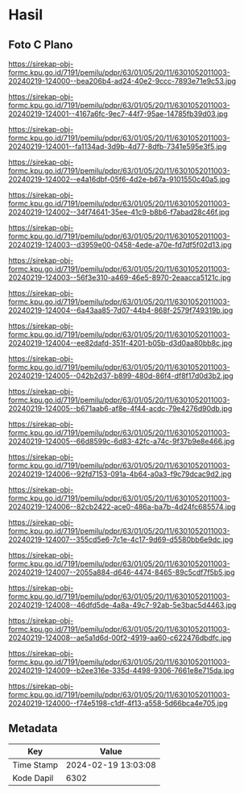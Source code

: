 # Hasil

## Foto C Plano

https://sirekap-obj-formc.kpu.go.id/7191/pemilu/pdpr/63/01/05/20/11/6301052011003-20240219-124000--bea206b4-ad24-40e2-9ccc-7893e71e9c53.jpg

https://sirekap-obj-formc.kpu.go.id/7191/pemilu/pdpr/63/01/05/20/11/6301052011003-20240219-124001--4167a6fc-9ec7-44f7-95ae-14785fb39d03.jpg

https://sirekap-obj-formc.kpu.go.id/7191/pemilu/pdpr/63/01/05/20/11/6301052011003-20240219-124001--fa1134ad-3d9b-4d77-8dfb-7341e595e3f5.jpg

https://sirekap-obj-formc.kpu.go.id/7191/pemilu/pdpr/63/01/05/20/11/6301052011003-20240219-124002--e4a16dbf-05f6-4d2e-b67a-9101550c40a5.jpg

https://sirekap-obj-formc.kpu.go.id/7191/pemilu/pdpr/63/01/05/20/11/6301052011003-20240219-124002--34f74641-35ee-41c9-b8b6-f7abad28c46f.jpg

https://sirekap-obj-formc.kpu.go.id/7191/pemilu/pdpr/63/01/05/20/11/6301052011003-20240219-124003--d3959e00-0458-4ede-a70e-fd7df5f02d13.jpg

https://sirekap-obj-formc.kpu.go.id/7191/pemilu/pdpr/63/01/05/20/11/6301052011003-20240219-124003--56f3e310-a469-46e5-8970-2eaacca5121c.jpg

https://sirekap-obj-formc.kpu.go.id/7191/pemilu/pdpr/63/01/05/20/11/6301052011003-20240219-124004--6a43aa85-7d07-44b4-868f-2579f749319b.jpg

https://sirekap-obj-formc.kpu.go.id/7191/pemilu/pdpr/63/01/05/20/11/6301052011003-20240219-124004--ee82dafd-351f-4201-b05b-d3d0aa80bb8c.jpg

https://sirekap-obj-formc.kpu.go.id/7191/pemilu/pdpr/63/01/05/20/11/6301052011003-20240219-124005--042b2d37-b899-480d-86f4-df8f17d0d3b2.jpg

https://sirekap-obj-formc.kpu.go.id/7191/pemilu/pdpr/63/01/05/20/11/6301052011003-20240219-124005--b671aab6-af8e-4f44-acdc-79e4276d90db.jpg

https://sirekap-obj-formc.kpu.go.id/7191/pemilu/pdpr/63/01/05/20/11/6301052011003-20240219-124005--66d8599c-6d83-42fc-a74c-9f37b9e8e466.jpg

https://sirekap-obj-formc.kpu.go.id/7191/pemilu/pdpr/63/01/05/20/11/6301052011003-20240219-124006--92fd7153-091a-4b64-a0a3-f9c79dcac9d2.jpg

https://sirekap-obj-formc.kpu.go.id/7191/pemilu/pdpr/63/01/05/20/11/6301052011003-20240219-124006--82cb2422-ace0-486a-ba7b-4d24fc685574.jpg

https://sirekap-obj-formc.kpu.go.id/7191/pemilu/pdpr/63/01/05/20/11/6301052011003-20240219-124007--355cd5e6-7c1e-4c17-9d69-d5580bb6e9dc.jpg

https://sirekap-obj-formc.kpu.go.id/7191/pemilu/pdpr/63/01/05/20/11/6301052011003-20240219-124007--2055a884-d646-4474-8465-89c5cdf7f5b5.jpg

https://sirekap-obj-formc.kpu.go.id/7191/pemilu/pdpr/63/01/05/20/11/6301052011003-20240219-124008--46dfd5de-4a8a-49c7-92ab-5e3bac5d4463.jpg

https://sirekap-obj-formc.kpu.go.id/7191/pemilu/pdpr/63/01/05/20/11/6301052011003-20240219-124008--ae5a1d6d-00f2-4919-aa60-c622476dbdfc.jpg

https://sirekap-obj-formc.kpu.go.id/7191/pemilu/pdpr/63/01/05/20/11/6301052011003-20240219-124009--b2ee316e-335d-4498-9306-7661e8e715da.jpg

https://sirekap-obj-formc.kpu.go.id/7191/pemilu/pdpr/63/01/05/20/11/6301052011003-20240219-124000--f74e5198-c1df-4f13-a558-5d66bca4e705.jpg


## Metadata

| Key        | Value               |
| ---------- | ------------------- |
| Time Stamp | 2024-02-19 13:03:08 |
| Kode Dapil | 6302                |



